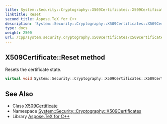 ```yaml
---
title: System::Security::Cryptography::X509Certificates::X509Certificate::Reset method
linktitle: Reset
second_title: Aspose.TeX for C++
description: 'System::Security::Cryptography::X509Certificates::X509Certificate::Reset method. Resets the certificate state in C++.'
type: docs
weight: 2500
url: /cpp/system.security.cryptography.x509certificates/x509certificate/reset/
---
```

## X509Certificate::Reset method


Resets the certificate state.

```cpp
virtual void System::Security::Cryptography::X509Certificates::X509Certificate::Reset()
```

## See Also

* Class [X509Certificate](../)
* Namespace [System::Security::Cryptography::X509Certificates](../../)
* Library [Aspose.TeX for C++](../../../)
